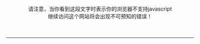 

</head>
<html>
<body>
  <div align="center">
    <div id="error">
      请注意，当你看到这段文字时表示你的浏览器不支持javascript<br>
      继续访问这个网站将会出现不可预知的错误！<br><br><br>
    </div>
    <h1 id="title1" style="display:none">你来到了一个未知的地方<br></h1>
    <h1 id="title2" style="display:none">这个页面已经搬家了<br></h1>
    <hr>
    <div id="hint1" style="display:none">
      <p>少年，你貌似前往了一个奇怪而又无效的地址呢。</p>
      <p>还不快点击 <a href="javascript:history.go(-1)">后退</a> ，从哪里来回到哪里去？</p>
    </div>
    <div id="hint2" style="display:none">
      <p>少年，不好意思这个页面已经搬家到其他地方了。</p>
      <p>还不快点击 <a id="link" href="#">跳转</a> ，前往最新的网址？</p>
    </div>
  </div>
  <script>
    document.getElementById('error').style.display = "none"
    var path_list = {
      // "old_url" : "new_url",
      "/rmproject.html" : "",
    }
    var path = path_list[location.pathname]
    if (path){
      document.getElementById('title2').style.display = "inline"
      document.getElementById('hint2').style.display = "inline"
      document.getElementById('link').href = path
    }
    else{
      document.getElementById('title1').style.display = "inline"
      document.getElementById('hint1').style.display = "inline"
    }
  </script>
</body>
</html>

